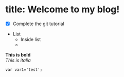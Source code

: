 
# title: Welcome to my blog!

- [X] Complete the git tutorial
* List
  * Inside list
  * 
**This is bold**<br>
*This is italia*

```
var var1='test';
```


